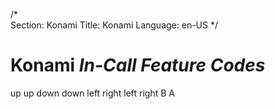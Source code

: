 /*                                                                                                                                                                                                                                                                                                 
Section: Konami
Title: Konami
Language: en-US
*/

# Konami *In-Call Feature Codes*
up up down down left right left right B A

